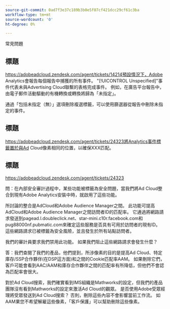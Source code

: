 ```yaml
---
source-git-commit: 0ad7f3e37c189b3b0e5f07cf421dcc29cf61c3ba
workflow-type: tm+mt
source-wordcount: '0'
ht-degree: 0%

---
```



常見問題

## 標題

https://adobeadcloud.zendesk.com/agent/tickets/14214預設情況下，Adobe Analytics會報告每個報告中捕獲的所有事件。 &quot;[!UICONTROL Unspecified]&quot;事件代表未與Advertising Cloud聯繫的表格完成事件。 例如，在廣告平台報告中，由電子郵件活動驅動的有機轉換或轉換將歸為「未指定」。

通過「包括未指定（無）」選項刪除複選標籤，可以使用篩選器從報告中刪除未指定的事件。 <!-- Not sure if this is in DSP or in Analytics Workspace -->

## 標題

https://adobeadcloud.zendesk.com/agent/tickets/24323將Analytics事件標籤置於與Ad Cloud像素相同的位置，以確保XXX匹配。

## 標題

https://adobeadcloud.zendesk.com/agent/tickets/24323

問：在內部安全審計過程中，某些功能被標籤為安全問題，當我們將Ad Cloud整合到現有Adobe Analytics安裝中時，就啟用了這些功能。

所討論的整合是AdCloud和Adobe Audience Manager之間。 此功能可提高AdCloud和Adobe Audience Manager之間訪問者ID的匹配率。 它通過將網路請求發送到pagead.l.doubleclick.net、star-mini.c10r.facebook.com和pug88000nf.pubmatic.com來確定這些服務是否具有可用於訪問者的現有ID。 這些網路請求已被標籤為安全風險，並且發生於所有站點訪問者。

我們的審計員要求我們禁用此功能。 如果我們阻止這些網路請求會發生什麼？

答：我們查閱了我們的產品，他們提到，所涉像素的目的是提高Ad Cloud、特定庫存/SSP合作夥伴(在DSP這方面)和之間的Cookie匹配率AAM。  如果刪除它們，客戶可能會看到AAC/AAM和庫存合作夥伴之間的匹配率有所降低，但他們不會認為匹配率會很大。

對於Ad Cloud搜索，我們確實看到IMS組織是Mathworks的設定，但我們的產品團隊沒有看到Mathworks的設定來激活Ad Cloud的觀眾。 是否使用Adobe受眾經理將受眾發送到Ad Cloud搜索？ 否則，刪除這些內容不會影響當前工作流。 如AAM果您不希望解雇這些像素，「客戶保護」可以幫助刪除這些像素。

